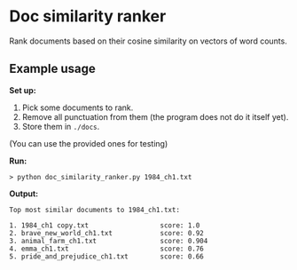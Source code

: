 # Doc similarity ranker

Rank documents based on their cosine similarity on vectors of word counts.

## Example usage

**Set up:**
1. Pick some documents to rank.
2. Remove all punctuation from them (the program does not do it itself yet).
3. Store them in `./docs`.

(You can use the provided ones for testing)

**Run:**
```
> python doc_similarity_ranker.py 1984_ch1.txt
```

**Output:**
```
Top most similar documents to 1984_ch1.txt:

1. 1984_ch1 copy.txt                  score: 1.0
2. brave_new_world_ch1.txt            score: 0.92
3. animal_farm_ch1.txt                score: 0.904
4. emma_ch1.txt                       score: 0.76
5. pride_and_prejudice_ch1.txt        score: 0.66
```
